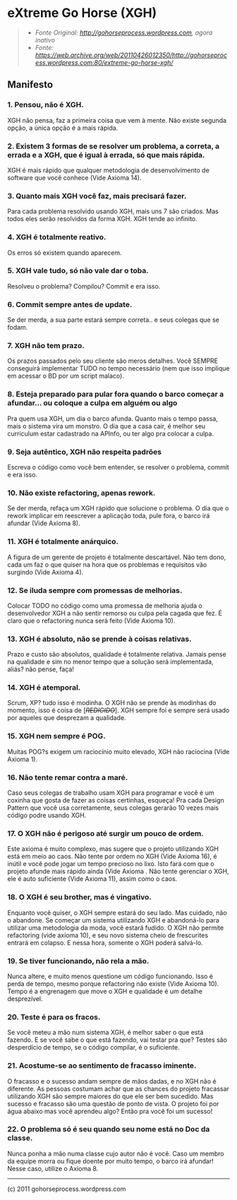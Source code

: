 # eXtreme Go Horse (XGH)

> - *Fonte Original: http://gohorseprocess.wordpress.com, agora inativo*
> - *Fonte: https://web.archive.org/web/20110426012350/http://gohorseprocess.wordpress.com:80/extreme-go-horse-xgh/*

## Manifesto

### 1. Pensou, não é XGH.

XGH não pensa, faz a primeira coisa que vem à mente. Não existe segunda opção, a única opção é a mais rápida.

### 2. Existem 3 formas de se resolver um problema, a correta, a errada e a XGH, que é igual à errada, só que mais rápida.

XGH é mais rápido que qualquer metodologia de desenvolvimento de software que você conhece (Vide Axioma 14).

### 3. Quanto mais XGH você faz, mais precisará fazer.

Para cada problema resolvido usando XGH, mais uns 7 são criados. Mas todos eles serão resolvidos da forma XGH. XGH tende ao infinito.

### 4. XGH é totalmente reativo.

Os erros só existem quando aparecem. 

### 5. XGH vale tudo, só não vale dar o toba.

Resolveu o problema? Compilou? Commit e era isso.

### 6. Commit sempre antes de update.

Se der merda, a sua parte estará sempre correta.. e seus colegas que se fodam.

### 7. XGH não tem prazo.

Os prazos passados pelo seu cliente são meros detalhes. Você SEMPRE conseguirá implementar TUDO no tempo necessário (nem que isso implique em acessar o BD por um script malaco).

### 8. Esteja preparado para pular fora quando o barco começar a afundar... ou coloque a culpa em alguém ou algo

Pra quem usa XGH, um dia o barco afunda. Quanto mais o tempo passa, mais o sistema vira um monstro. O dia que a casa cair, é melhor seu curriculum estar cadastrado na APInfo, ou ter algo pra colocar a culpa.

### 9. Seja autêntico, XGH não respeita padrões

Escreva o código como você bem entender, se resolver o problema, commit e era isso.

### 10. Não existe refactoring, apenas rework.

Se der merda, refaça um XGH rápido que solucione o problema. O dia que o rework implicar em reescrever a aplicação toda, pule fora, o barco irá afundar (Vide Axioma 8).

### 11. XGH é totalmente anárquico.

A figura de um gerente de projeto é totalmente descartável. Não tem dono, cada um faz o que quiser na hora que os problemas e requisitos vão surgindo (Vide Axioma 4). 

### 12. Se iluda sempre com promessas de melhorias.

Colocar TODO no código como uma promessa de melhoria ajuda o desenvolvedor XGH a não sentir remorso ou culpa pela cagada que fez. É claro que o refactoring nunca será feito (Vide Axioma 10).

### 13. XGH é absoluto, não se prende à coisas relativas.

Prazo e custo são absolutos, qualidade é totalmente relativa. Jamais pense na qualidade e sim no menor tempo que a solução será implementada, aliás? não pense, faça!

### 14. XGH é atemporal.

Scrum, XP? tudo isso é modinha. O XGH não se prende às modinhas do momento, isso é coisa de [~~*REDIGIDO*~~]. XGH sempre foi e sempre será usado por aqueles que desprezam a qualidade.

### 15. XGH nem sempre é POG.

Muitas POG?s exigem um raciocínio muito elevado, XGH não raciocina (Vide Axioma 1). 

### 16. Não tente remar contra a maré.

Caso seus colegas de trabalho usam XGH para programar e você é um coxinha que gosta de fazer as coisas certinhas, esqueça! Pra cada Design Pattern que você usa corretamente, seus colegas gerarão 10 vezes mais código podre usando XGH.

### 17. O XGH não é perigoso até surgir um pouco de ordem.

Este axioma é muito complexo, mas sugere que o projeto utilizando XGH está em meio ao caos. Não tente por ordem no XGH (Vide Axioma 16), é inútil e você pode jogar um tempo precioso no lixo. Isto fará com que o projeto afunde mais rápido ainda (Vide Axioma  . Não tente gerenciar o XGH, ele é auto suficiente (Vide Axioma 11), assim como o caos.

### 18. O XGH é seu brother, mas é vingativo.

Enquanto você quiser, o XGH sempre estará do seu lado. Mas cuidado, não o abandone. Se começar um sistema utilizando XGH e abandoná-lo para utilizar uma metodologia da moda, você estará fudido. O XGH não permite refactoring (vide axioma 10), e seu novo sistema cheio de frescurites entrará em colapso. E nessa hora, somente o XGH poderá salvá-lo. 

### 19. Se tiver funcionando, não rela a mão.

Nunca altere, e muito menos questione um código funcionando. Isso é perda de tempo, mesmo porque refactoring não existe (Vide Axioma 10). Tempo é a engrenagem que move o XGH e qualidade é um detalhe desprezível. 

### 20. Teste é para os fracos.

Se você meteu a mão num sistema XGH, é melhor saber o que está fazendo. E se você sabe o que está fazendo, vai testar pra que? Testes são desperdício de tempo, se o código compilar, é o suficiente.

### 21. Acostume-se ao sentimento de fracasso iminente.

O fracasso e o sucesso andam sempre de mãos dadas, e no XGH não é diferente. As pessoas costumam achar que as chances do projeto fracassar utilizando XGH são sempre maiores do que ele ser bem sucedido. Mas sucesso e fracasso são uma questão de ponto de vista. O projeto foi por água abaixo mas você aprendeu algo? Então pra você foi um sucesso!

### 22. O problema só é seu quando seu nome está no Doc da classe. 

Nunca ponha a mão numa classe cujo autor não é você. Caso um membro da equipe morra ou fique doente por muito tempo, o barco irá afundar! Nesse caso, utilize o Axioma 8.

---

(c) 2011 gohorseprocess.wordpress.com
